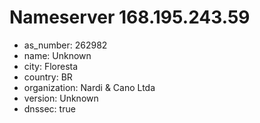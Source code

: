 # Nameserver 168.195.243.59

* as_number: 262982
* name: Unknown
* city: Floresta
* country: BR
* organization: Nardi & Cano Ltda
* version: Unknown
* dnssec: true
